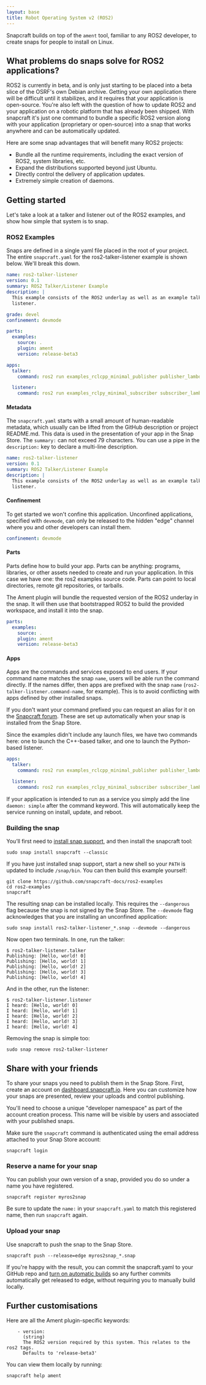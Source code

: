 ```yaml
---
layout: base
title: Robot Operating System v2 (ROS2)
---
```


Snapcraft builds on top of the `ament` tool, familiar to any ROS2 developer, to create snaps for people to install on Linux.

## What problems do snaps solve for ROS2 applications?

ROS2 is currently in beta, and is only just starting to be placed into a beta slice of the OSRF's own Debian archive. Getting your own application there will be difficult until it stabilizes, and it requires that your application is open-source. You're also left with the question of how to update ROS2 and your application on a robotic platform that has already been shipped. With snapcraft it's just one command to bundle a specific ROS2 version along with your application (proprietary or open-source) into a snap that works anywhere and can be automatically updated.

Here are some snap advantages that will benefit many ROS2 projects:

 * Bundle all the runtime requirements, including the exact version of ROS2, system libraries, etc.
 * Expand the distributions supported beyond just Ubuntu.
 * Directly control the delivery of application updates.
 * Extremely simple creation of daemons.

## Getting started

Let's take a look at a talker and listener out of the ROS2 examples, and show how simple that system is to snap.

### ROS2 Examples

Snaps are defined in a single yaml file placed in the root of your project. The entire `snapcraft.yaml` for the ros2-talker-listener example is shown below. We'll break this down.

```yaml
name: ros2-talker-listener
version: 0.1
summary: ROS2 Talker/Listener Example
description: |
  This example consists of the ROS2 underlay as well as an example talker and
  listener.

grade: devel
confinement: devmode

parts:
  examples:
    source: .
    plugin: ament
    version: release-beta3

apps:
  talker:
    command: ros2 run examples_rclcpp_minimal_publisher publisher_lambda

  listener:
    command: ros2 run examples_rclpy_minimal_subscriber subscriber_lambda
```

#### Metadata

The `snapcraft.yaml` starts with a small amount of human-readable metadata, which usually can be lifted from the GitHub description or project README.md. This data is used in the presentation of your app in the Snap Store. The `summary:` can not exceed 79 characters. You can use a pipe in the `description:` key to declare a multi-line description.

```yaml
name: ros2-talker-listener
version: 0.1
summary: ROS2 Talker/Listener Example
description: |
  This example consists of the ROS2 underlay as well as an example talker and
  listener.
```

#### Confinement

To get started we won't confine this application. Unconfined applications, specified with `devmode`, can only be released to the hidden "edge" channel where you and other developers can install them.

```yaml
confinement: devmode
```

#### Parts

Parts define how to build your app. Parts can be anything: programs, libraries, or other assets needed to create and run your application. In this case we have one: the ros2 examples source code. Parts can point to local directories, remote git repositories, or tarballs.

The Ament plugin will bundle the requested version of the ROS2 underlay in the snap. It will then use that bootstrapped ROS2 to build the provided workspace, and install it into the snap.

```yaml
parts:
  examples:
    source: .
    plugin: ament
    version: release-beta3
```

#### Apps

Apps are the commands and services exposed to end users. If your command name matches the snap `name`, users will be able run the command directly. If the names differ, then apps are prefixed with the snap `name` (`ros2-talker-listener.command-name`, for example). This is to avoid conflicting with apps defined by other installed snaps.

If you don't want your command prefixed you can request an alias for it on the [Snapcraft forum](https://forum.snapcraft.io/t/process-for-reviewing-aliases-auto-connections-and-track-requests/455). These are set up automatically when your snap is installed from the Snap Store.

Since the examples didn't include any launch files, we have two commands here: one to launch the C++-based talker, and one to launch the Python-based listener.

```yaml
apps:
  talker:
    command: ros2 run examples_rclcpp_minimal_publisher publisher_lambda

  listener:
    command: ros2 run examples_rclpy_minimal_subscriber subscriber_lambda
```

If your application is intended to run as a service you simply add the line `daemon: simple` after the command keyword. This will automatically keep the service running on install, update, and reboot.

### Building the snap

You’ll first need to [install snap support](/core/install), and then install the snapcraft tool:
```
sudo snap install snapcraft --classic
```

If you have just installed snap support, start a new shell so your `PATH` is updated to include `/snap/bin`. You can then build this example yourself:

```
git clone https://github.com/snapcraft-docs/ros2-examples
cd ros2-examples
snapcraft
```

The resulting snap can be installed locally. This requires the `--dangerous` flag because the snap is not signed by the Snap Store. The `--devmode` flag acknowledges that you are installing an unconfined application:

```
sudo snap install ros2-talker-listener_*.snap --devmode --dangerous
```

Now open two terminals. In one, run the talker:

```
$ ros2-talker-listener.talker
Publishing: [Hello, world! 0]
Publishing: [Hello, world! 1]
Publishing: [Hello, world! 2]
Publishing: [Hello, world! 3]
Publishing: [Hello, world! 4]
```

And in the other, run the listener:

```
$ ros2-talker-listener.listener
I heard: [Hello, world! 0]
I heard: [Hello, world! 1]
I heard: [Hello, world! 2]
I heard: [Hello, world! 3]
I heard: [Hello, world! 4]
```

Removing the snap is simple too:

```
sudo snap remove ros2-talker-listener
```

## Share with your friends

To share your snaps you need to publish them in the Snap Store. First, create an account on [dashboard.snapcraft.io](https://dashboard.snapcraft.io/dev/account/). Here you can customize how your snaps are presented, review your uploads and control publishing.

You'll need to choose a unique "developer namespace" as part of the account creation process. This name will be visible by users and associated with your published snaps.

Make sure the `snapcraft` command is authenticated using the email address attached to your Snap Store account:

```
snapcraft login
```

### Reserve a name for your snap

You can publish your own version of a snap, provided you do so under a name you have registered.

```
snapcraft register myros2snap
```

Be sure to update the `name:` in your `snapcraft.yaml` to match this registered name, then run `snapcraft` again.

### Upload your snap

Use snapcraft to push the snap to the Snap Store.

```
snapcraft push --release=edge myros2snap_*.snap
```

If you're happy with the result, you can commit the snapcraft.yaml to your GitHub repo and [turn on automatic builds](https://build.snapcraft.io) so any further commits automatically get released to edge, without requiring you to manually build locally.

## Further customisations

Here are all the Ament plugin-specific keywords:

```
    - version:
      (string)
      The ROS2 version required by this system. This relates to the ros2 tags.
      Defaults to 'release-beta3'
```

You can view them locally by running:

```
snapcraft help ament
```

<!--
## Next steps

Congratulations, you have an app in edge ready to share with other developers.

Want to learn more? Continue on to learn how to get your app ready for a wider audience.
-->
